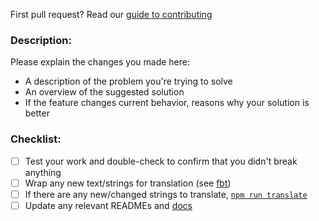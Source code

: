 First pull request? Read our [guide to contributing](https://docs.originprotocol.com/guides/getting_started/contributing.html)

### Description:

Please explain the changes you made here:

- A description of the problem you're trying to solve
- An overview of the suggested solution
- If the feature changes current behavior, reasons why your solution is better

### Checklist:

- [ ] Test your work and double-check to confirm that you didn't break anything
- [ ] Wrap any new text/strings for translation (see [fbt](https://facebookincubator.github.io/fbt/))
- [ ] If there are any new/changed strings to translate, [`npm run translate`](https://github.com/OriginProtocol/origin/tree/master/dapps/marketplace#translation)
- [ ] Update any relevant READMEs and [docs](https://github.com/OriginProtocol/origin/tree/master/docs)
